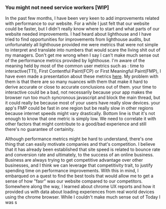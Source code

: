 ### You might not need service workers [WIP]

In the past few months, I have been very keen to add improvements related with performance to our website. For a while I just felt that our website could be faster, but I didn't really know where to start and what parts of our website needed improvements. I had heard about lighthouse and I have tried to find opportunities for improvements from lighthouse audits, but unfortunately all lighthouse provided me were metrics that were not simple to interpret and translate into numbers that would scare the living shit out of my managers.
Don't get me wrong when I say I can't make much sense out of the performance metrics provided by lighthouse. I'm aware of the meaning held by most of the common user metrics such as : time to interactive(TTI), First 
Contentful Paint(FCP) or First Meaningful Paint(FMP), I have even made a presentation about these metrics [here](https://docs.google.com/presentation/d/1zV2M5aGaQYlPPRaQ97p02x_V7CNmMa6M9qiGsJSf4dI/edit?usp=sharing). 
My problem with them is that there are so many nuances with them that make it hard to derive accurate or close to accurate
conclusions out of them. your time to interactive could be a bad, not necessarily because your app makes the browser run too much syncronous javascript  and block the main thread, but it could really be because most of your users have really slow devices. your app's FMP could be fast in one region but be really slow in other regions because internet speeds might vary drastically. Bottom line is that it's not enough to know that one metric is simply low. We need to correlate it with other factors that might contribute to a good/bad experience and still there's no guarantee of certainity.

Although performance metrics might be hard to understand, there's one thing that can easily motivate companies and that's competition.
I believe that it has already been established that site speed is related to bounce rate and conversion rate and ultimately, 
to the success of an online business. Business are always trying to get competitive advantage over other businesses, and I think we can leverage that competitivity trait, to justify spending time on performance improvements. With this in mind, I embarqued on a quest to find the best tools that would allow me to get a sense of how "fasr" was our website compared to our competitors.
Somewhere along the way, I learned about chrome UX reports and how it provided us with data about loading experiences from real world devices using the chrome browser. While I couldn't make much sense out of  Today I was s

